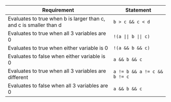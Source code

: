 Requirement | Statement
----------- | ---------
Evaluates to true when b is larger than c, and c is smaller than d | ```b > c && c < d```
Evaluates to true when all 3 variables are 0 | ```!(a \|\| b \|\| c)```
Evaluates to true when either variable is 0 | ```!(a && b && c)```
Evaluates to false when either variable is 0 | ```a && b && c```
Evaluates to true when all 3 variables are different | ```a != b && a != c && b != c```
Evaluates to false when all 3 variables are 0 | ```a && b && c```